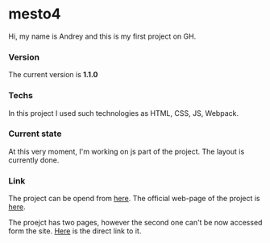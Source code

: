 # mesto4
Hi, my name is Andrey and this is my first project on GH.

### Version
The current version is __1.1.0__

### Techs
In this project I used such technologies as HTML, CSS, JS, Webpack.

### Current state
At this very moment, I'm working on js part of the project. The layout is currently done.

### Link
The project can be opend from [here](https://agas0077.github.io/praktikum_diploma_front-end/ "Mesto on GH-PAGES").
The official web-page of the project is [here](https://mesto4.fun "Mesto official web-page").

The proejct has two pages, however the second one can't be now accessed form the site. [Here](https://mesto4.fun/secondPage.html "Mesto official second web-page") is the direct link to it.

